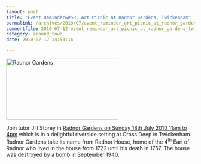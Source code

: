 ```yaml
---
layout: post
title: "Event Reminder&#58; Art Picnic at Radnor Gardens, Twickenham"
permalink: /archives/2010/07/event_reminder_art_picnic_at_radnor_gardens_twicke.html
commentfile: 2010-07-12-event_reminder_art_picnic_at_radnor_gardens_twicke
category: around_town
date: 2010-07-12 14:53:16

---
```


<a href="/assets/images/2010/radnor_gardens.jpg" title="See larger version of - Radnor Gardens"><img src="/assets/images/2010/radnor_gardens_thumb.jpg" width="300" height="163" alt="Radnor Gardens" class=" center" /></a>

Join tutor Jill Storey in [Radnor Gardens on Sunday 18th July 2010 11am to 4pm](https://stmargarets.london/event/event/200705142471) which is in a delightful riverside setting at Cross Deep in Twickenham. Radnor Gardens take its name from Radnor House, home of the 4<sup>th</sup> Earl of Radnor who lived in the house from 1722 until his death in 1757. The house was destroyed by a bomb in September 1940.
